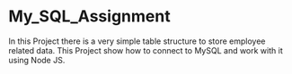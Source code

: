 # My_SQL_Assignment
In this Project there is a very simple table structure to store employee related data. This Project show how to connect to MySQL and work with it using Node JS. 
